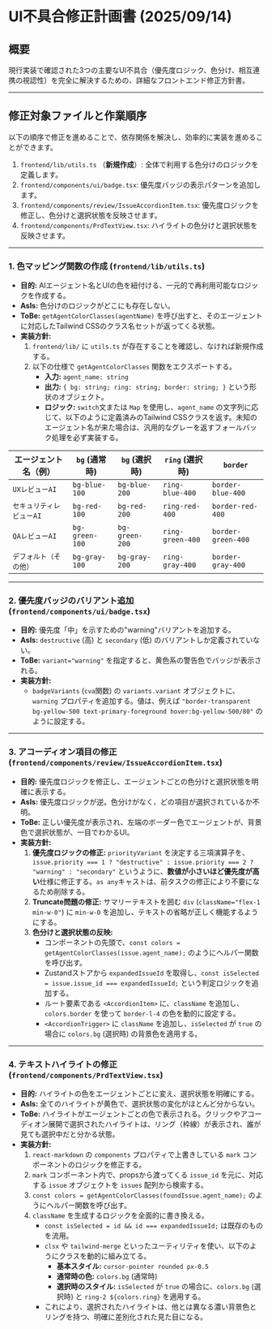 # UI不具合修正計画書 (2025/09/14)

## 概要

現行実装で確認された3つの主要なUI不具合（優先度ロジック、色分け、相互連携の視認性）を完全に解決するための、詳細なフロントエンド修正方針書。

---

## 修正対象ファイルと作業順序

以下の順序で修正を進めることで、依存関係を解決し、効率的に実装を進めることができます。

1.  `frontend/lib/utils.ts` （**新規作成**）: 全体で利用する色分けのロジックを定義します。
2.  `frontend/components/ui/badge.tsx`: 優先度バッジの表示パターンを追加します。
3.  `frontend/components/review/IssueAccordionItem.tsx`: 優先度ロジックを修正し、色分けと選択状態を反映させます。
4.  `frontend/components/PrdTextView.tsx`: ハイライトの色分けと選択状態を反映させます。

---

### **1. 色マッピング関数の作成 (`frontend/lib/utils.ts`)**

-   **目的:** AIエージェント名とUIの色を紐付ける、一元的で再利用可能なロジックを作成する。
-   **AsIs:** 色分けのロジックがどこにも存在しない。
-   **ToBe:** `getAgentColorClasses(agentName)` を呼び出すと、そのエージェントに対応したTailwind CSSのクラス名セットが返ってくる状態。
-   **実装方針:**
    1.  `frontend/lib/` に `utils.ts` が存在することを確認し、なければ新規作成する。
    2.  以下の仕様で `getAgentColorClasses` 関数をエクスポートする。
        -   **入力:** `agent_name: string`
        -   **出力:** `{ bg: string; ring: string; border: string; }` という形状のオブジェクト。
        -   **ロジック:** `switch`文または `Map` を使用し、`agent_name` の文字列に応じて、以下のように定義済みのTailwind CSSクラスを返す。未知のエージェント名が来た場合は、汎用的なグレーを返すフォールバック処理を必ず実装する。

| エージェント名（例）        | `bg` (通常時)       | `bg` (選択時)       | `ring` (選択時)     | `border`          |
| --------------------------- | ------------------- | ------------------- | ------------------- | ----------------- |
| `UXレビューAI`              | `bg-blue-100`       | `bg-blue-200`       | `ring-blue-400`     | `border-blue-400` |
| `セキュリティレビューAI`    | `bg-red-100`        | `bg-red-200`        | `ring-red-400`      | `border-red-400`  |
| `QAレビューAI`                | `bg-green-100`      | `bg-green-200`      | `ring-green-400`    | `border-green-400`|
| `デフォルト（その他）`      | `bg-gray-100`       | `bg-gray-200`       | `ring-gray-400`     | `border-gray-400` |

---

### **2. 優先度バッジのバリアント追加 (`frontend/components/ui/badge.tsx`)**

-   **目的:** 優先度「中」を示すための"warning"バリアントを追加する。
-   **AsIs:** `destructive` (高) と `secondary` (低) のバリアントしか定義されていない。
-   **ToBe:** `variant="warning"` を指定すると、黄色系の警告色でバッジが表示される。
-   **実装方針:**
    -   `badgeVariants` (`cva`関数) の `variants.variant` オブジェクトに、`warning` プロパティを追加する。値は、例えば `"border-transparent bg-yellow-500 text-primary-foreground hover:bg-yellow-500/80"` のように設定する。

---

### **3. アコーディオン項目の修正 (`frontend/components/review/IssueAccordionItem.tsx`)**

-   **目的:** 優先度ロジックを修正し、エージェントごとの色分けと選択状態を明確に表示する。
-   **AsIs:** 優先度ロジックが逆。色分けがなく、どの項目が選択されているか不明。
-   **ToBe:** 正しい優先度が表示され、左端のボーダー色でエージェントが、背景色で選択状態が、一目でわかるUI。
-   **実装方針:**
    1.  **優先度ロジックの修正:** `priorityVariant` を決定する三項演算子を、`issue.priority === 1 ? "destructive" : issue.priority === 2 ? "warning" : "secondary"` というように、**数値が小さいほど優先度が高い**仕様に修正する。`as any`キャストは、前タスクの修正により不要になるため削除する。
    2.  **Truncate問題の修正:** サマリーテキストを囲む `div` (`className="flex-1 min-w-0"`) に `min-w-0` を追加し、テキストの省略が正しく機能するようにする。
    3.  **色分けと選択状態の反映:**
        -   コンポーネントの先頭で、`const colors = getAgentColorClasses(issue.agent_name);` のようにヘルパー関数を呼び出す。
        -   Zustandストアから `expandedIssueId` を取得し、`const isSelected = issue.issue_id === expandedIssueId;` という判定ロジックを追加する。
        -   ルート要素である `<AccordionItem>` に、`className` を追加し、`colors.border` を使って `border-l-4` の色を動的に設定する。
        -   `<AccordionTrigger>` に `className` を追加し、`isSelected` が `true` の場合に `colors.bg` (選択時) の背景色を適用する。

---

### **4. テキストハイライトの修正 (`frontend/components/PrdTextView.tsx`)**

-   **目的:** ハイライトの色をエージェントごとに変え、選択状態を明確にする。
-   **AsIs:** 全てのハイライトが黄色で、選択状態の変化がほとんど分からない。
-   **ToBe:** ハイライトがエージェントごとの色で表示される。クリックやアコーディオン展開で選択されたハイライトは、リング（枠線）が表示され、誰が見ても選択中だと分かる状態。
-   **実装方針:**
    1.  `react-markdown` の `components` プロパティで上書きしている `mark` コンポーネントのロジックを修正する。
    2.  `mark` コンポーネント内で、propsから渡ってくる `issue_id` を元に、対応する `issue` オブジェクトを `issues` 配列から検索する。
    3.  `const colors = getAgentColorClasses(foundIssue.agent_name);` のようにヘルパー関数を呼び出す。
    4.  `className` を生成するロジックを全面的に書き換える。
        -   `const isSelected = id && id === expandedIssueId;` は既存のものを流用。
        -   `clsx` や `tailwind-merge` といったユーティリティを使い、以下のようにクラスを動的に組み立てる。
            -   **基本スタイル:** `cursor-pointer rounded px-0.5`
            -   **通常時の色:** `colors.bg` (通常時)
            -   **選択時のスタイル:** `isSelected` が `true` の場合に、`colors.bg` (選択時) と `ring-2 ${colors.ring}` を適用する。
        -   これにより、選択されたハイライトは、他とは異なる濃い背景色とリングを持つ、明確に差別化された見た目になる。
